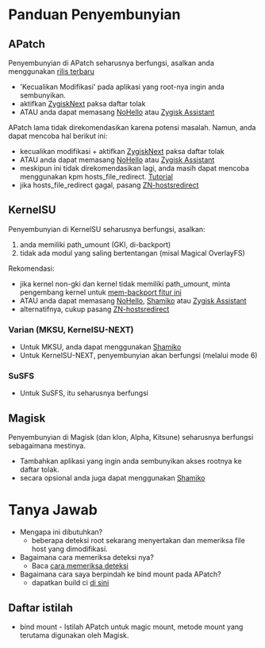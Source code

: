 # Panduan Penyembunyian

## APatch

Penyembunyian di APatch seharusnya berfungsi, asalkan anda menggunakan [rilis terbaru](https://github.com/bmax121/APatch/releases/latest)

- 'Kecualikan Modifikasi' pada aplikasi yang root-nya ingin anda sembunyikan.
- aktifkan [ZygiskNext](https://github.com/Dr-TSNG/ZygiskNext) paksa daftar tolak
- ATAU anda dapat memasang [NoHello](https://github.com/MhmRdd/NoHello) atau [Zygisk Assistant](https://github.com/snake-4/Zygisk-Assistant)

APatch lama tidak direkomendasikan karena potensi masalah. Namun, anda dapat mencoba hal berikut ini:

- kecualikan modifikasi + aktifkan [ZygiskNext](https://github.com/Dr-TSNG/ZygiskNext) paksa daftar tolak
- ATAU anda dapat memasang [NoHello](https://github.com/MhmRdd/NoHello) atau [Zygisk Assistant](https://github.com/snake-4/Zygisk-Assistant)
- meskipun ini tidak direkomendasikan lagi, anda masih dapat mencoba menggunakan kpm hosts_file_redirect. [Tutorial](https://github.com/bindhosts/bindhosts/issues/3)
- jika hosts_file_redirect gagal, pasang [ZN-hostsredirect](https://github.com/aviraxp/ZN-hostsredirect/releases)

## KernelSU

Penyembunyian di KernelSU seharusnya berfungsi, asalkan:

1. anda memiliki path_umount (GKI, di-backport)
2. tidak ada modul yang saling bertentangan (misal Magical OverlayFS)

Rekomendasi:

- jika kernel non-gki dan kernel tidak memiliki path_umount, minta pengembang kernel untuk [mem-backport fitur ini](https://github.com/tiann/KernelSU/pull/1464)
- ATAU anda dapat memasang [NoHello](https://github.com/MhmRdd/NoHello), [Shamiko](https://github.com/LSPosed/LSPosed.github.io/releases/) atau [Zygisk Assistant](https://github.com/snake-4/Zygisk-Assistant)
- alternatifnya, cukup pasang [ZN-hostsredirect](https://github.com/aviraxp/ZN-hostsredirect/releases)

### Varian (MKSU, KernelSU-NEXT)

- Untuk MKSU, anda dapat menggunakan [Shamiko](https://github.com/LSPosed/LSPosed.github.io/releases/)
- Untuk KernelSU-NEXT, penyembunyian akan berfungsi (melalui mode 6)

### SuSFS

- Untuk SuSFS, itu seharusnya berfungsi

## Magisk

Penyembunyian di Magisk (dan klon, Alpha, Kitsune) seharusnya berfungsi sebagaimana mestinya.

- Tambahkan aplikasi yang ingin anda sembunyikan akses rootnya ke daftar tolak.
- secara opsional anda juga dapat menggunakan [Shamiko](https://github.com/LSPosed/LSPosed.github.io/releases/)

# Tanya Jawab

- Mengapa ini dibutuhkan?
  - beberapa deteksi root sekarang menyertakan dan memeriksa file host yang dimodifikasi.
- Bagaimana cara memeriksa deteksi nya?
  - Baca [cara memeriksa deteksi](https://github.com/bindhosts/bindhosts/issues/4)
- Bagaimana cara saya berpindah ke bind mount pada APatch?
  - dapatkan build ci [di sini](https://nightly.link/bmax121/APatch/workflows/build/main/APatch)

## Daftar istilah

- bind mount - Istilah APatch untuk magic mount, metode mount yang terutama digunakan oleh Magisk.
